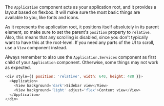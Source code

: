 The `Application` component acts as your application root, and it provides a layout based on flexbox. It will make sure the most basic things are available to you, like fonts and icons.

As it represents the application root, it positions itself absolutely in its parent element, so make sure to set the parent's `position` property to `relative`. Also, this means that any scrolling is disabled, since you don't typically want to have this at the root-level. If you need any parts of the UI to scroll, use a `View` component instead.

Always remember to also use the `Application.Services` component as first child of your `Application` component. Otherwise, some things may not work as expected.

```js
<div style={{ position: 'relative', width: 640, height: 480 }}>
  <Application>
    <View background='dark'>Sidebar view</View>
    <View background='light' adjust='flex'>Content view</View>
  </Application>
</div>
```
